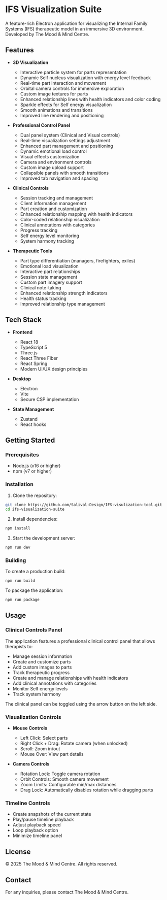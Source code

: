 # IFS Visualization Suite

A feature-rich Electron application for visualizing the Internal Family Systems (IFS) therapeutic model in an immersive 3D environment. Developed by The Mood & Mind Centre.

## Features

- **3D Visualization**
  - Interactive particle system for parts representation
  - Dynamic Self nucleus visualization with energy level feedback
  - Real-time part interaction and movement
  - Orbital camera controls for immersive exploration
  - Custom image textures for parts
  - Enhanced relationship lines with health indicators and color coding
  - Sparkle effects for Self energy visualization
  - Smooth animations and transitions
  - Improved line rendering and positioning

- **Professional Control Panel**
  - Dual panel system (Clinical and Visual controls)
  - Real-time visualization settings adjustment
  - Enhanced part management and positioning
  - Dynamic emotional load control
  - Visual effects customization
  - Camera and environment controls
  - Custom image upload support
  - Collapsible panels with smooth transitions
  - Improved tab navigation and spacing

- **Clinical Controls**
  - Session tracking and management
  - Client information management
  - Part creation and customization
  - Enhanced relationship mapping with health indicators
  - Color-coded relationship visualization
  - Clinical annotations with categories
  - Progress tracking
  - Self energy level monitoring
  - System harmony tracking

- **Therapeutic Tools**
  - Part type differentiation (managers, firefighters, exiles)
  - Emotional load visualization
  - Interactive part relationships
  - Session state management
  - Custom part imagery support
  - Clinical note-taking
  - Enhanced relationship strength indicators
  - Health status tracking
  - Improved relationship type management

## Tech Stack

- **Frontend**
  - React 18
  - TypeScript 5
  - Three.js
  - React Three Fiber
  - React Spring
  - Modern UI/UX design principles

- **Desktop**
  - Electron
  - Vite
  - Secure CSP implementation

- **State Management**
  - Zustand
  - React hooks

## Getting Started

### Prerequisites

- Node.js (v16 or higher)
- npm (v7 or higher)

### Installation

1. Clone the repository:
```bash
git clone https://github.com/Salival-Design/IFS-visulization-tool.git
cd ifs-visualization-suite
```

2. Install dependencies:
```bash
npm install
```

3. Start the development server:
```bash
npm run dev
```

### Building

To create a production build:
```bash
npm run build
```

To package the application:
```bash
npm run package
```

## Usage

### Clinical Controls Panel

The application features a professional clinical control panel that allows therapists to:

- Manage session information
- Create and customize parts
- Add custom images to parts
- Track therapeutic progress
- Create and manage relationships with health indicators
- Add clinical annotations with categories
- Monitor Self energy levels
- Track system harmony

The clinical panel can be toggled using the arrow button on the left side.

### Visualization Controls

- **Mouse Controls**
  - Left Click: Select parts
  - Right Click + Drag: Rotate camera (when unlocked)
  - Scroll: Zoom in/out
  - Mouse Over: View part details

- **Camera Controls**
  - Rotation Lock: Toggle camera rotation
  - Orbit Controls: Smooth camera movement
  - Zoom Limits: Configurable min/max distances
  - Drag Lock: Automatically disables rotation while dragging parts

### Timeline Controls
- Create snapshots of the current state
- Play/pause timeline playback
- Adjust playback speed
- Loop playback option
- Minimize timeline panel

## License

© 2025 The Mood & Mind Centre. All rights reserved.

## Contact

For any inquiries, please contact The Mood & Mind Centre. 
